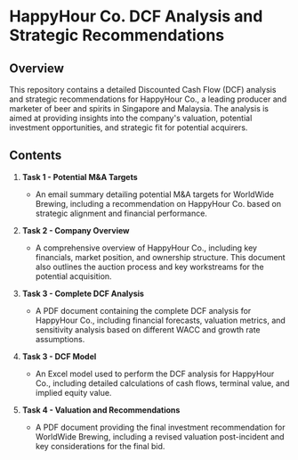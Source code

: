 # HappyHour Co. DCF Analysis and Strategic Recommendations

## Overview
This repository contains a detailed Discounted Cash Flow (DCF) analysis and strategic recommendations for HappyHour Co., a leading producer and marketer of beer and spirits in Singapore and Malaysia. The analysis is aimed at providing insights into the company's valuation, potential investment opportunities, and strategic fit for potential acquirers.

## Contents

1. **Task 1 - Potential M&A Targets**
   - An email summary detailing potential M&A targets for WorldWide Brewing, including a recommendation on HappyHour Co. based on strategic alignment and financial performance.


2. **Task 2 - Company Overview**
   - A comprehensive overview of HappyHour Co., including key financials, market position, and ownership structure. This document also outlines the auction process and key workstreams for the potential acquisition.


3. **Task 3 - Complete DCF Analysis**
   - A PDF document containing the complete DCF analysis for HappyHour Co., including financial forecasts, valuation metrics, and sensitivity analysis based on different WACC and growth rate assumptions.


4. **Task 3 - DCF Model**
   - An Excel model used to perform the DCF analysis for HappyHour Co., including detailed calculations of cash flows, terminal value, and implied equity value.
  

5. **Task 4 - Valuation and Recommendations**
   - A PDF document providing the final investment recommendation for WorldWide Brewing, including a revised valuation post-incident and key considerations for the final bid.
 
